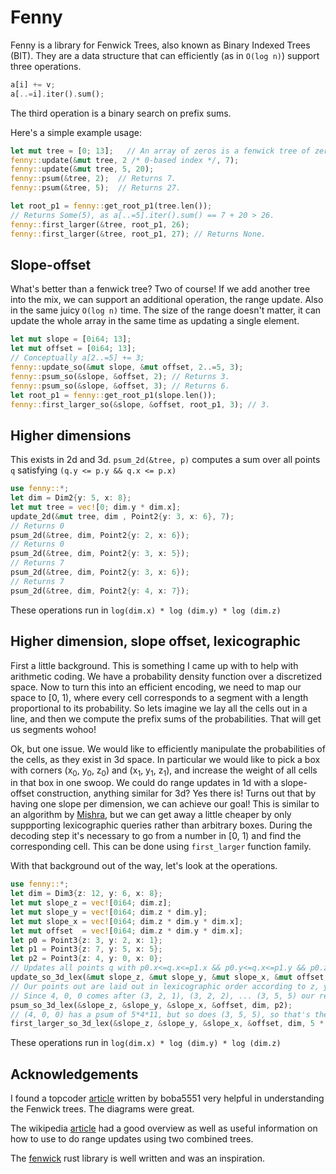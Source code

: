 # Fenny

Fenny is a library for Fenwick Trees, also known as Binary Indexed
Trees (BIT). They are a data structure that can efficiently (as in
`O(log n)`) support three operations.

```rust
a[i] += v;
a[..=i].iter().sum();
```

The third operation is a binary search on prefix sums.

Here's a simple example usage:

```rust
let mut tree = [0; 13];   // An array of zeros is a fenwick tree of zeros.
fenny::update(&mut tree, 2 /* 0-based index */, 7);
fenny::update(&mut tree, 5, 20);
fenny::psum(&tree, 2);  // Returns 7.
fenny::psum(&tree, 5);  // Returns 27.

let root_p1 = fenny::get_root_p1(tree.len());
// Returns Some(5), as a[..=5].iter().sum() == 7 + 20 > 26.
fenny::first_larger(&tree, root_p1, 26);
fenny::first_larger(&tree, root_p1, 27); // Returns None.
```

## Slope-offset

What's better than a fenwick tree? Two of course! If we add another
tree into the mix, we can support an additional operation, the range
update. Also in the same juicy `O(log n)` time. The size of the range
doesn't matter, it can update the whole array in the same time as
updating a single element.

```rust
let mut slope = [0i64; 13];
let mut offset = [0i64; 13];
// Conceptually a[2..=5] += 3;
fenny::update_so(&mut slope, &mut offset, 2..=5, 3);
fenny::psum_so(&slope, &offset, 2); // Returns 3.
fenny::psum_so(&slope, &offset, 3); // Returns 6.
let root_p1 = fenny::get_root_p1(slope.len());
fenny::first_larger_so(&slope, &offset, root_p1, 3); // 3.
```

## Higher dimensions

This exists in 2d and 3d. `psum_2d(&tree, p)` computes a sum over all
points `q` satisfying `(q.y <= p.y && q.x <= p.x)`

```rust
use fenny::*;
let dim = Dim2{y: 5, x: 8};
let mut tree = vec![0; dim.y * dim.x];
update_2d(&mut tree, dim , Point2{y: 3, x: 6}, 7);
// Returns 0
psum_2d(&tree, dim, Point2{y: 2, x: 6});
// Returns 0
psum_2d(&tree, dim, Point2{y: 3, x: 5});
// Returns 7
psum_2d(&tree, dim, Point2{y: 3, x: 6});
// Returns 7
psum_2d(&tree, dim, Point2{y: 4, x: 7});
```
These operations run in `log(dim.x) * log (dim.y) * log (dim.z)`

## Higher dimension, slope offset, lexicographic

First a little background. This is something I came up with to help
with arithmetic coding. We have a probability density function over a
discretized space. Now to turn this into an efficient encoding, we
need to map our space to [0, 1), where every cell corresponds to a
segment with a length proportional to its probability. So lets imagine
we lay all the cells out in a line, and then we compute the prefix
sums of the probabilities. That will get us segments wohoo!

Ok, but one issue. We would like to efficiently manipulate the
probabilities of the cells, as they exist in 3d space. In particular
we would like to pick a box with corners (x<sub>0</sub>,
y<sub>0</sub>, z<sub>0</sub>) and (x<sub>1</sub>, y<sub>1</sub>,
z<sub>1</sub>), and increase the weight of all cells in that box in
one swoop. We could do range updates in 1d with a slope-offset
construction, anything similar for 3d? Yes there is! Turns out that by
having one slope per dimension, we can achieve our goal! This is
similar to an algorithm by [Mishra](https://arxiv.org/abs/1311.6093),
but we can get away a little cheaper by only suppporting lexicographic
queries rather than arbitrary boxes. During the decoding step it's
necessary to go from a number in [0, 1) and find the corresponding
cell. This can be done using `first_larger` function family.

With that background out of the way, let's look at the operations.

```rust
use fenny::*;
let dim = Dim3{z: 12, y: 6, x: 8};
let mut slope_z = vec![0i64; dim.z];
let mut slope_y = vec![0i64; dim.z * dim.y];
let mut slope_x = vec![0i64; dim.z * dim.y * dim.x];
let mut offset  = vec![0i64; dim.z * dim.y * dim.x];
let p0 = Point3{z: 3, y: 2, x: 1};
let p1 = Point3{z: 7, y: 5, x: 5};
let p2 = Point3{z: 4, y: 0, x: 0};
// Updates all points q with p0.x<=q.x<=p1.x && p0.y<=q.x<=p1.y && p0.z<=q.x<=p1.z
update_so_3d_lex(&mut slope_z, &mut slope_y, &mut slope_x, &mut offset, dim, p0, p1, 11);
// Our points out are laid out in lexicographic order according to z, y, x.
// Since 4, 0, 0 comes after (3, 2, 1), (3, 2, 2), ... (3, 5, 5) our result is 5 * 4 * 11;
psum_so_3d_lex(&slope_z, &slope_y, &slope_x, &offset, dim, p2);
// (4, 0, 0) has a psum of 5*4*11, but so does (3, 5, 5), so that's the result.
first_larger_so_3d_lex(&slope_z, &slope_y, &slope_x, &offset, dim, 5 * 4 * 11 - 1);
```

These operations run in `log(dim.x) * log (dim.y) * log (dim.z)`

## Acknowledgements

I found a topcoder
[article](https://www.topcoder.com/thrive/articles/Binary%20Indexed%20Trees)
written by boba5551 very helpful in understanding the Fenwick
trees. The diagrams were great.

The wikipedia
[article](https://en.wikipedia.org/w/index.php?title=Fenwick_tree) had
a good overview as well as useful information on how to use to do
range updates using two combined trees.

The [fenwick](https://crates.io/crates/fenwick) rust library is well
written and was an inspiration.
